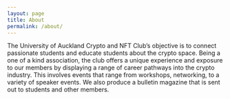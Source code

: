 ```yaml
---
layout: page
title: About
permalink: /about/
---
```


The University of Auckland Crypto and NFT Club’s objective is to connect
passionate students and educate students about the crypto space. Being a
one of a kind association, the club offers a unique experience and exposure
to our members by displaying a range of career pathways into the crypto
industry. This involves events that range from workshops, networking, to a
variety of speaker events. We also produce a bulletin magazine that is sent
out to students and other members.
